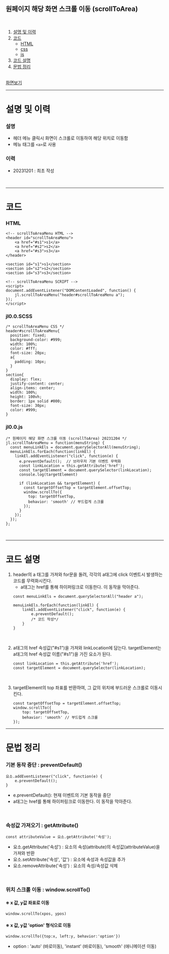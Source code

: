 ## 원페이지 해당 화면 스크롤 이동 (scrollToArea)

<br>

1. [설명 및 이력](#설명-및-이력)
1. [코드](#코드)
    - [HTML](#html)
    - [css](#jl00scss)
    - [js](#jl00js)
1. [코드 설명](#코드-설명)
1. [문법 정리](#문법-정리)

<br>
<a href="https://jaydesign101.github.io/jlarbrary/html/scrollToAreaMenu/index.html">화면보기</a>

<br>

----------------------------------------------------  

# 설명 및 이력

### 설명
- 헤더 메뉴 클릭시 화면이 스크롤로 이동하여 해당 위치로 이동함
- 메뉴 태그를 `<a>`로 사용

### 이력
- 20231201 : 최초 작성

<br>

------------  

# 코드
### HTML
```
<!-- scrollToAreaMenu HTML -->
<header id="scrollToAreaMenu">
    <a href="#s1">s1</a>
    <a href="#s2">s2</a>
    <a href="#s3">s3</a>
</header>

<section id="s1">s1</section>
<section id="s2">s2</section>
<section id="s3">s3</section>

<!-- scrollToAreaMenu SCRIPT -->
<script>
document.addEventListener("DOMContentLoaded", function() {
    jl.scrollToAreaMenu("header#scrollToAreaMenu a");
});
</script>
```

### jl0.0.SCSS
```
/* scrollToAreaMenu CSS */
header#scrollToAreaMenu{
  position: fixed;
  background-color: #999;
  width: 100%;
  color: #fff;
  font-size: 20px;
  a{
    padding: 10px;
  }
}
section{
  display: flex;
  justify-content: center;
  align-items: center;
  width: 100%;
  height: 100vh;
  border: 1px solid #000;
  font-size: 30px;
  color: #999;
}
```

### jl0.0.js
```
/* 원페이지 해당 화면 스크롤 이동 (scrollToArea) 20231204 */
jl.scrollToAreaMenu = function(menuString) {
  const menuLinkEls = document.querySelectorAll(menuString);
  menuLinkEls.forEach(function(linkEl) {
    linkEl.addEventListener("click", function(e) {
      e.preventDefault();  // 브라우저 기본 이벤트 무력화
      const linkLocation = this.getAttribute('href');
      const targetElement = document.querySelector(linkLocation);
      console.log(targetElement)

      if (linkLocation && targetElement) {
        const targetOffsetTop = targetElement.offsetTop;
        window.scrollTo({ 
          top: targetOffsetTop,
          behavior: 'smooth' // 부드럽게 스크롤
        });
      }
    });
  });
};
```

<br>

------------  

# 코드 설명

1. header의 a 태그를 가져와 for문을 돌려, 각각의 a태그에 click 이벤트시 발생하는 코드를 무력화시킨다. 
    - a태그는 href를 통해 하이퍼링크로 이동한다. 이 동작을 막아준다.
    ```
    const menuLinkEls = document.querySelectorAll("header a");

    menuLinkEls.forEach(function(linkEl) {
        linkEl.addEventListener("click", function(e) {
            e.preventDefault();
            /* 코드 작성*/
        }
    }
    ```

<br>

2. a태그의 href 속성값("#s1")을 가져와 linkLocation에 담는다. targetElement는 a태그의 href 속성값 이름("#s1")을 가진 요소가 된다.

    ```
    const linkLocation = this.getAttribute('href');
    const targetElement = document.querySelector(linkLocation);
    ```

<br>

3. targetElement의 top 좌표를 반환하여, 그 값의 위치에 부드러운 스크롤로 이동시킨다.
    ```
    const targetOffsetTop = targetElement.offsetTop;
    window.scrollTo({ 
        top: targetOffsetTop,
        behavior: 'smooth' // 부드럽게 스크롤
    });
    ```


------------  
# 문법 정리

### 기본 동작 중단 : preventDefault()
```
요소.addEventListener("click", function(e) {
    e.preventDefault();
}
```
- e.preventDefault(): 현재 이벤트의 기본 동작을 중단
- a태그는 href를 통해 하이퍼링크로 이동한다. 이 동작을 막아준다.

<br>

### 속성값 가져오기 : getAttribute()
```
const attributeValue = 요소.getAttribute('속성');
```
- 요소.getAttribute('속성') : 요소의 속성(attribute)의 속성값(attributeValue)을 가져와 반환
- 요소.setAttribute('속성', '값') : 요소에 속성과 속성값을 추가
- 요소.removeAttribute('속성') : 요소의 속성/속성값 삭제

<br>

### 위치 스크롤 이동 : window.scrollTo()
#### ※ x 값, y값 좌표로 이동
```
window.scrollTo(xpos, ypos)
```
#### ※ x 값, y값 'option' 형식으로 이동 
    
```
window.scrollTo({top:x, left:y, behavior:'option'})
```  
- option :  'auto' (바로이동), 'instant' (바로이동), 'smooth' (애니메이션 이동)
